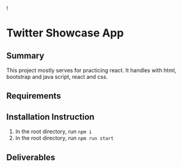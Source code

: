 <!--- [](https://github.com/benjaminheine/Expense_Tracker/blob/master/images/financialReport.png) --->!
# Twitter Showcase App



## Summary
This project mostly serves for practicing react. 
It handles with html, bootstrap and java script, react and css.
## Requirements



## Installation Instruction
1. In the root directory, run `npm i`
2. In the root directory, run `npm run start`

## Deliverables

